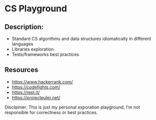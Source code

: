 # CS Playground
## Description:
* Standard CS algorithms and data structures idiomatically in different languages
* Libraries exploration
* Tests/frameworks best practices

## Resources
* https://www.hackerrank.com/
* https://codefights.com/
* https://repl.it/
* https://projecteuler.net/

Disclaimer: This is just my personal exporation playground, I'm not responsible for correctness or best practices.
